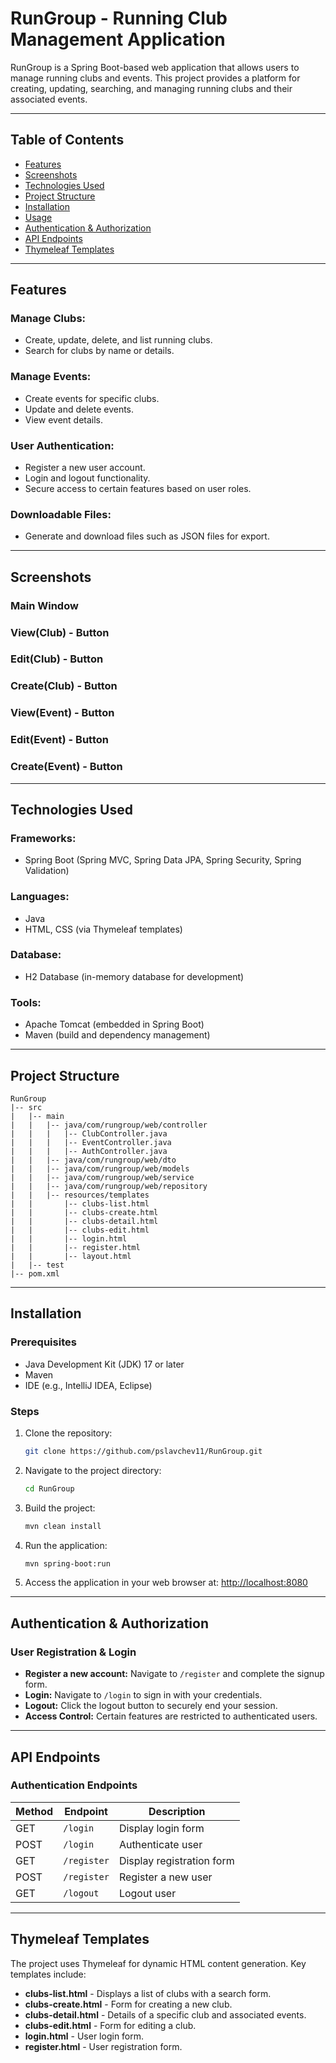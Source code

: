 # RunGroup - Running Club Management Application

RunGroup is a Spring Boot-based web application that allows users to manage running clubs and events. This project provides a platform for creating, updating, searching, and managing running clubs and their associated events.

---

## Table of Contents

- [Features](#features)
- [Screenshots](#screenshots)
- [Technologies Used](#technologies-used)
- [Project Structure](#project-structure)
- [Installation](#installation)
- [Usage](#usage)
- [Authentication & Authorization](#authentication--authorization)
- [API Endpoints](#api-endpoints)
- [Thymeleaf Templates](#thymeleaf-templates)

---

## Features

### Manage Clubs:

- Create, update, delete, and list running clubs.
- Search for clubs by name or details.

### Manage Events:

- Create events for specific clubs.
- Update and delete events.
- View event details.

### User Authentication:

- Register a new user account.
- Login and logout functionality.
- Secure access to certain features based on user roles.

### Downloadable Files:

- Generate and download files such as JSON files for export.

---

## Screenshots

### Main Window



### View(Club) - Button



### Edit(Club) - Button



### Create(Club) - Button



### View(Event) - Button



### Edit(Event) - Button



### Create(Event) - Button



---

## Technologies Used

### Frameworks:

- Spring Boot (Spring MVC, Spring Data JPA, Spring Security, Spring Validation)

### Languages:

- Java
- HTML, CSS (via Thymeleaf templates)

### Database:

- H2 Database (in-memory database for development)

### Tools:

- Apache Tomcat (embedded in Spring Boot)
- Maven (build and dependency management)

---

## Project Structure

```
RunGroup
|-- src
|   |-- main
|   |   |-- java/com/rungroup/web/controller
|   |   |   |-- ClubController.java
|   |   |   |-- EventController.java
|   |   |   |-- AuthController.java
|   |   |-- java/com/rungroup/web/dto
|   |   |-- java/com/rungroup/web/models
|   |   |-- java/com/rungroup/web/service
|   |   |-- java/com/rungroup/web/repository
|   |   |-- resources/templates
|   |       |-- clubs-list.html
|   |       |-- clubs-create.html
|   |       |-- clubs-detail.html
|   |       |-- clubs-edit.html
|   |       |-- login.html
|   |       |-- register.html
|   |       |-- layout.html
|   |-- test
|-- pom.xml
```

---

## Installation

### Prerequisites

- Java Development Kit (JDK) 17 or later
- Maven
- IDE (e.g., IntelliJ IDEA, Eclipse)

### Steps

1. Clone the repository:

   ```bash
   git clone https://github.com/pslavchev11/RunGroup.git
   ```

2. Navigate to the project directory:

   ```bash
   cd RunGroup
   ```

3. Build the project:

   ```bash
   mvn clean install
   ```

4. Run the application:

   ```bash
   mvn spring-boot:run
   ```

5. Access the application in your web browser at: [http://localhost:8080](http://localhost:8080)

---

## Authentication & Authorization

### User Registration & Login

- **Register a new account:** Navigate to `/register` and complete the signup form.
- **Login:** Navigate to `/login` to sign in with your credentials.
- **Logout:** Click the logout button to securely end your session.
- **Access Control:** Certain features are restricted to authenticated users.

---

## API Endpoints

### Authentication Endpoints

| Method | Endpoint    | Description               |
| ------ | ----------- | ------------------------- |
| GET    | `/login`    | Display login form        |
| POST   | `/login`    | Authenticate user         |
| GET    | `/register` | Display registration form |
| POST   | `/register` | Register a new user       |
| GET    | `/logout`   | Logout user               |

---

## Thymeleaf Templates

The project uses Thymeleaf for dynamic HTML content generation. Key templates include:

- **clubs-list.html** - Displays a list of clubs with a search form.
- **clubs-create.html** - Form for creating a new club.
- **clubs-detail.html** - Details of a specific club and associated events.
- **clubs-edit.html** - Form for editing a club.
- **login.html** - User login form.
- **register.html** - User registration form.

